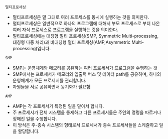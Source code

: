  `멀티프로세싱`
 
- 멀티프로세싱은 말 그대로 여러 프로세스를 동시에 실행하는 것을 의미한다.
- 멀티프로세싱은 일반적으로 하나의 프로그램에 대해서 부모 프로세스로 부터 나온 여러 자식 프로세스로 프로그램을 실행하는 것을 의미한다.
- 멀티프로세싱에는 대칭형 멀티 프로세싱(SMP, Symmetric Multi-processing, 대칭형 다중 처리)과 비대칭형 멀티 프로세싱(AMP,Asymmetric Multi-processing)입니다.

`SMP`

- SMP는 운영체계와 메모리를 공유하는 여러 프로세서가 프로그램을 수행하는 것
- SMP에서는 프로세서가 메모리와 입출력 버스 및 데이터 path를 공유하며, 하나의 운영체계가 모든 프로세서를 관리합니다.
- 자원들을 서로 공유하면서 동기화가 필요함

`AMP`

- AMP는 각 프로세서가 특정된 일을 맡아서 합니다.
- 주 프로세서가 전체 시스템을 통제하고 다른 프로세서들은 주인의 명령을 따르거나 정해진 일을 수행합니다.
- 이 방식은 주-종속 시스템의 형태로서 프로세서가 종속 프로세서들을 스케쥴하고 일을 할당합니다.
